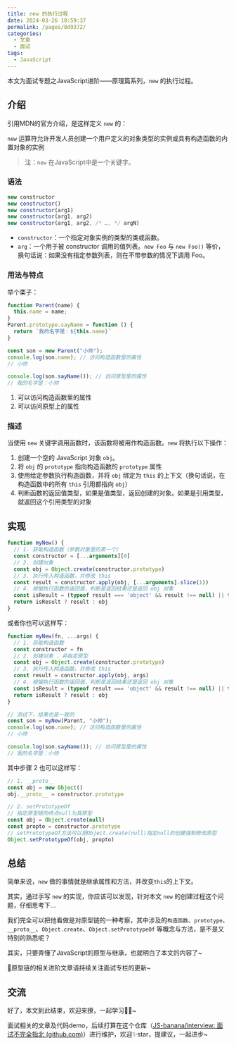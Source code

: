 ```yaml
---
title: new 的执行过程
date: 2024-03-26 10:59:37
permalink: /pages/8d9372/
categories:
  - 文章
  - 面试
tags:
  - JavaScript
---
```


本文为面试专题之JavaScript进阶——原理篇系列，`new` 的执行过程。

<!-- more -->

## 介绍

引用MDN的官方介绍，是这样定义 `new` 的：

`new` 运算符允许开发人员创建一个用户定义的对象类型的实例或具有构造函数的内置对象的实例

> 注：`new` 在JavaScript中是一个关键字。

### 语法

```js
new constructor
new constructor()
new constructor(arg1)
new constructor(arg1, arg2)
new constructor(arg1, arg2, /* …, */ argN)
```

- `constructor`：一个指定对象实例的类型的类或函数。
- `arg`：一个用于被 constructor 调用的值列表。`new Foo` 与 `new Foo()` 等价，换句话说：如果没有指定参数列表，则在不带参数的情况下调用 Foo。

### 用法与特点

举个栗子：

```js
function Parent(name) {
  this.name = name;
}
Parent.prototype.sayName = function () {
  return `我的名字是：${this.name}`
}

const son = new Parent("小帅");
console.log(son.name); // 访问构造函数里的属性
// 小帅

console.log(son.sayName()); // 访问原型里的属性
// 我的名字是：小帅
```

1. 可以访问构造函数里的属性
2. 可以访问原型上的属性

### 描述

当使用 `new` 关键字调用函数时，该函数将被用作构造函数。`new` 将执行以下操作：

1. 创建一个空的 JavaScript 对象 `obj`。
2. 将 `obj` 的 `prototype` 指向构造函数的 `prototype` 属性
3. 使用给定参数执行构造函数，并将 `obj` 绑定为 `this` 的上下文（换句话说，在构造函数中的所有 `this` 引用都指向 `obj`）
4. 判断函数的返回值类型，如果是值类型，返回创建的对象。如果是引用类型，就返回这个引用类型的对象

## 实现

```js
function myNew() {
  // 1. 获取构造函数（参数对象里的第一个）
  const constructor = [...arguments][0]
  // 2. 创建对象
  const obj = Object.create(constructor.prototype)
  // 3. 执行传入构造函数，并修改 this
  const result = constructor.apply(obj, [...arguments].slice(1))
  // 4. 根据执行函数的返回值，判断是返回结果还是返回 obj 对象
  const isResult = (typeof result === 'object' && result !== null) || typeof result === "function"
  return isResult ? result : obj
}
```

或者你也可以这样写：

```js
function myNew(fn, ...args) {
  // 1. 获取构造函数
  const constructor = fn
  // 2. 创建对象 ，并指定原型
  const obj = Object.create(constructor.prototype)
  // 3. 执行传入构造函数，并修改 this
  const result = constructor.apply(obj, args)
  // 4. 根据执行函数的返回值，判断是返回结果还是返回 obj 对象
  const isResult = (typeof result === 'object' && result !== null) || typeof result === "function"
  return isResult ? result : obj
}

// 测试下，结果也是一致的
const son = myNew(Parent, "小帅");
console.log(son.name); // 访问构造函数里的属性
// 小帅

console.log(son.sayName()); // 访问原型里的属性
// 我的名字是：小帅
```

其中步骤 2 也可以这样写：

```js
// 1. __proto__
const obj = new Object()
obj.__proto__ = constructor.prototype

// 2. setPrototypeOf
// 指定原型链的终点null为其原型
const obj = Object.create(null) 
const propto = constructor.prototype
// setPrototypeOf方法可以把Object.create(null)指定null的创建强制修改原型
Object.setPrototypeOf(obj, propto) 
```

## 总结

简单来说，`new` 做的事情就是继承属性和方法，并改变`this`的上下文。

其实，通过手写 `new` 的实现，你应该可以发现，针对本文 `new` 的创建过程这个问题，仔细思考下...

我们完全可以把他看做是对原型链的一种考察，其中涉及的`构造函数`、`prototype`、`__proto__`、`Object.create`、`Object.setPrototypeOf` 等概念与方法，是不是又特别的熟悉呢？

其实，只要弄懂了JavaScript的原型与继承，也就明白了本文的内容了~

👀原型链的相关进阶文章请持续关注面试专栏的更新~

## 交流

好了，本文到此结束，欢迎来撩，一起学习🙋‍♂️~

面试相关的文章及代码demo，后续打算在这个仓库（[JS-banana/interview: 面试不完全指北 (github.com)](https://github.com/JS-banana/interview)）进行维护，欢迎✨star，提建议，一起进步~
